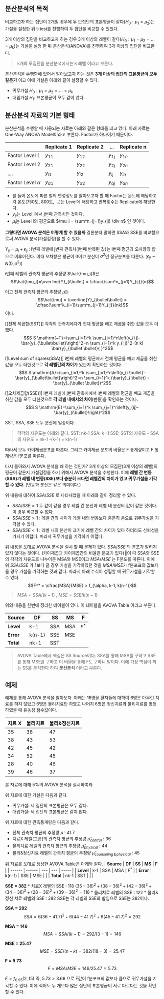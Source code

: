 ## 분산분석의 목적

비교하고자 하는 집단이 2개일 경우에 두 모집단의 표본평균이 같다($H_0: \mu_1 = \mu_2$)는 가설을 설정한 뒤 t-test를 진행하여 두 집단을 비교할 수 있었다.

3개 이상의 집단을 비교하고자 하는 경우 3개 이상의 레벨이 같다($H_0: \mu_1 = \mu_2 = ... = \mu_k$)는 가설을 설정 한 뒤 분산분석(ANOVA)를 진행하여 3개 이상의 집단을 비교한다. 

> k개의 모집단을 분산분석에서는 k 레벨 이라고 부른다. 

분산분석을 수행함에 있어서 알아보고자 하는 것은 **3개 이상의 집단의 표본평균이 모두 같은가** 이고 이에 가설은 아래와 같이 설정할 수 있다.
* 귀무가설 $H_0: \mu_1 = \mu_2 = ... = \mu_k$
* 대립가설 $H_1:$ 표본평균이 모두 같이 않다.


## 분산분석 자료의 기본 형태
분산분석을 수행할 때 사용되는 자료는 아래와 같은 형태를 띄고 있다. 아래 자료는 One-Way ANOVA Model이라고 부른다. Factor가 하나이기 때문이다. 

|                       | Replicate 1    | Replicate 2    |       ...            | Replicate n    |
| --------------------- | -------------- | -------------- | -------------- | -------------- |
| Factor Level 1        | $y_{11}$       | $y_{12}$       | $y_{1j}$       | $y_{1n}$       |
| Factor Level 2        | $y_{21}$       | $y_{22}$       | $y_{2j}$       | $y_{2n}$       |
| ....                  | $y_{i1}$       | $y_{i2}$       | $y_{ij}$       | $y_{in}$               |
| Factor Level $\alpha$ | $y_{\alpha 1}$ | $y_{\alpha 2}$ | $y_{\alpha j}$ | $y_{\alpha n}$ |

* 를 들어 온도에 따른 철의 연성정도를 알아보고자 할 때 Factor는 온도에 해당하고 각 온도(750도, 800도, ...)는 Level에 해당하고 반복횟수는 Replicate에 해당한다. 
* ${y_{ij}}$는 Level i에서 j번째 관측치인 것이다. 
* $\mu_i$는 Level i의 평균으로 $\mu_i = \sum^n_{j=1}y_{ij} \div n$ 인 것이다.  


**그렇다면 AVOVA 분석은 어떻게 할 수 있을까** 
결론분터 말하면 SSA와 SSE를 비교함으로써 AVOVA 분석(가설검정)을 할 수 있다. 

$Y_{ij} = \mu_i + \epsilon_{ij}$ : i번째 레벨에 j번째 관측치(j번째 반복된 값)는 i번째 평균과 오차항의 합으로 이루어진다. 이때 오차항은 평균이 0이고 분산이 $\sigma^2$인 정규분포를 따른다. ($\epsilon_{ij} \sim N(0, \sigma^2)$) 


i번째 레벨의 관측치 평균의 추정량 $\hat{\mu_i}$은 
$$\hat{\mu_i}=\overline{Y}_{i\bullet} = \cfrac{\sum^n_{j=1}Y_{ij}}{n}$$

이고 전체 관측치 평균의 추정량 $\hat{\mu}$는 
$$\hat{\mu} = \overline{Y}_{\bullet\bullet} = \cfrac{\sum^k_{i=1}\sum^n_{j=1}Y_{ij}}{nk}$$
이다.  

[[전체 제곱합(SST)]]
각각의 관측치에다가 전체 평균을 빼고 제곱을 취한 값을 모두 더했다.
$$S S \mathrm{~T}=\sum_{i=1}^k \sum_{j=1}^n\left(y_{i j}-\bar{y}_{\bullet\bullet}\right)^2=n \sum_{i=1}^k y_{i j}^2-(n k) \bar{y}_{\bullet \bullet}{ }^2$$

[[Level sum of sqares(SSA)]]
i번째 레벨의 평균에서 전체 평균을 빼고 제곱을 취한 값을 모두 더한것으로 **각 레벨간의 차이**가 있는지 확인하는 것이다. 
$$S S \mathrm{A}=\sum_{i=1}^k \sum_{j=1}^n\left(y_{i \bullet}-\bar{y}_{\bullet\bullet}\right)^2=n \sum_{i=1}^k (\bar{y}_{i\bullet} - \bar{y}_{\bullet \bullet})^2$$

[[오차제곱합(SSE)]]
i번째 레벨에 j번째 관측치에서 i번째 레벨의 평균을 빼고 제곱을 취한 값을 모두 더한것으로 **각 레벨 내에서의 차이**(변동)을 확인하는 것이다. 
$$S S \mathrm{E}=\sum_{i=1}^k \sum_{j=1}^n\left(y_{ij}-\bar{y}_{i\bullet}\right)^2$$

SST, SSA, SSE 모두 분산에 일종이다.

> 각각의 자유도는 아래와 같다.
> SST: nk-1
> SSA: k -1
> SSE: SST의 자유도 - SSA의 자유도 = nk-1 -(k-1) = k(n-1) 

따라서 모두 카이제곱분포를 따른다.
그리고 카이제곱 분포의 비율은 F 통계량이고 F 통계량은 f분포를 따른다. 


다시 돌아와서 AVOVA 분석을 왜 하는 것인가? 3개 이상의 모집단(3개 이상의 레벨)의 평균이 같은지 가설검정을 하기 위해서 AVOVA 분석을 수행한다. 
이에 **레벨 간 변동(SSA)가 레벨 내 변동(SSE)보다 충분히 크다면 레벨간의 차이가 있고 귀무가설을 기각할 수 있다.** (변동과 분산은 같은 의미이다.)

위 내용에 대하여 $SSA/SSE$ 로 나타내었을 때 아래와 같이 정리할 수 있다.
* $SSA / SSE = 1$ 두 값이 같을 경우 레벨 간 분산과 레벨 내 분산의 값이 같은 것이다. 이 경우 비교할 수 없다.
* $SSA / SSE > 1$ : 레벨 간의 차이가 레벨 내의 변동보다 충분히 큼으로 귀무가설을 기각할 수 있다.
* $SSA/SSE < 1$ : 레벨 내의 분산이 크기에 레벨 간의 차이가 있다 하더라도 신뢰성을 가지기 어렵다. 따라서 귀무가설을 기각하기 어렵다. 

위 내용을 토대로 AVOVA 분석을 실시 할 때 문제가 있다. $SSA/SSE$ 의 분포가 알려져 있지 않다는 것이다. (카이제곱과 카이제곱간의 비율은 분포가 없다)이 때 SSA와 SSE의 각각의 자유도로 나누어준 MSA와 MSE이고 $MSA / MSE$ 는 F분포를 따른다. 이에 위 $SSA / SSE$ 가 1보다 클 경우 가설을 기각하였던 것을 $MSA/MSE$가 f분포표의 값보다 클 경우 가설을 기각하는 것과 같다. 
따라서 아래 수식이 성립할 때 귀무가설을 기각할 수 있다.
$$F^* = \cfrac{MSA}{MSE} > f_{\alpha, k-1, k(n-1)}$$
> $MSA = SSA / (k-1)$ , $MSE = SSE/k(n-1)$ 

위의 내용을 한번에 정리한 테이블이 있다. 이 테이블을 AVOVA Table 이라고 부른다. 

| **Source** | **DF**     | **SS**  | **MS**  | **F**     |
| ------ | ------ | --- | --- | ----- |
| **Level**  | k-1    | SSA | MSA | $F^*$ |
| **Error**  | k(n-1) | SSE | MSE |       |
| **Total**  | nk-1   | SST    |     |       |

>AVOVA Table에서 핵심은 SS Source이다. SSA를 통해 MSA를 구하고 SSE를 통해 MSE를 구하고 이 비율을 통해 F도 구하니 말이다. 이에 가장 핵심이 되는 SS를 분석한다 하여 **분산분석** 이라고 부른다. 

## 예제
예제를 통해 AVOVA 분석을 알아보자.
아래는 18명을 환자들에 대하여 6명은 아무런 치료를 하지 않았고 6명은 물리치료만 하였고 나머지 6명은 정신치료와 물리치료를 병행하였을 때 유동성 점수값이다. 

| 치료 X | 물리치료 | 물리&정신치료 |
| ------ | -------- | ----------------- |
| 35     | 38       | 47                |
| 38     | 43       | 53                |
| 42     | 45       | 42                |
| 34     | 52       | 45                |
| 28     | 40       | 46                |
| 39     | 46       | 37                  |
본 자료에 대해 5%의 AVOVA 분석을 실시하여라.

위 자료에 대한 가설은 다음과 같다.
* 귀무가설: 세 집단의 표본평균은 모두 같다.
* 대립가설: 세 집단의 표본평균은 같지 않다. 

위 자료에 대한 관측통계량은 다음과 같다.
* 전체 관측치 평균의 추정량 $\hat{\mu}$ : 41.7
* 치료X 레벨(그룹)의 관측치 평균의 추정량 $\hat{\mu}_{control}$ : 36
* 물리치료 레벨의 관측치 평균의 추정량 $\hat{\mu}_{physical}$ : 44
* 물리&정신치료 레벨의 관측치 평균의 추정량 $\hat{\mu}_{counseling\,\&\,physical}$ : 45

위 자료를 토대로 생성한 AVOVA Table은 아래와 같다. 
| **Source** | **DF**     | **SS**  | **MS**  | **F**     |
| ------ | ------ | --- | --- | ----- |
| **Level**  | k-1    | SSA | MSA | $F^*$ |
| **Error**  | k(n-1) | SSE | MSE |       |
| **Total**  | nk-1   | SST    |     |       |

**SSE = 382**
	* 치료X 레벨의 SSE : 118
		$(35 - 36)^2 + (38 - 36)^2 + (42 - 36)^2 + (34 - 36)^2 + (28 - 36)^2 + (39 - 36)^2 =118$
	* 물리치료 레벨의 SSE : 122
	* 물리&정신 치료 레벨의 SSE : 382
SSE는 각 레벨의 SSE의 합임으로 SSE는 382이다. 

**SSA = 292**
$$SSA = 6(36 - 41.7)^2 + 6(44 - 41.7)^2 + 6(45 - 41.7)^2 = 292$$

**MSA = 146**
$$MSA = SSA / (k-1) = 292 / (3-1) = 146$$

**MSE = 25.47**
$$MSE = SSE / (n-k) = 382 / (18-3) = 25.47$$

**F = 5.73**
$$F = MSA / MSE = 146 / 25.47 = 5.73$$

$F > f_{0.95}(2,15)$ 즉, $5.73 > 3.68$ 으로 F값이 f분포표의 값보다 큼으로 귀무가설을 기각할 수 있다. 이에 적어도 두 개보다 많은 집단의 표본평균이 서로 다르다는 것을 확인할 수 있다. 